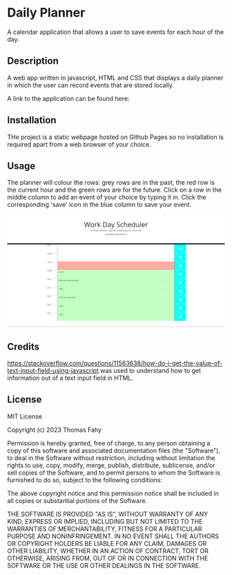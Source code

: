 # Daily Planner

A calendar application that allows a user to save events for each hour of the day.

## Description

A web app written in javascript, HTML and CSS that displays a daily planner in which the user can record events that are stored locally.

A link to the application can be found here:

## Installation

THe project is a static webpage hosted on Github Pages so no installation is required apart from a web browser of your choice.

## Usage

The planner will colour the rows: grey rows are in the past, the red row is the current hour and the green rows are for the future. Click on a row in the middle column to add an event of your choice by typing it in. Click the corresponding 'save' icon in the blue column to save your event.

![planner page website](./assets/images/app_screenshot.png)

## Credits

https://stackoverflow.com/questions/11563638/how-do-i-get-the-value-of-text-input-field-using-javascript was used to understand how to get information out of a text input field in HTML.

## License

MIT License

Copyright (c) 2023 Thomas Fahy

Permission is hereby granted, free of charge, to any person obtaining a copy
of this software and associated documentation files (the "Software"), to deal
in the Software without restriction, including without limitation the rights
to use, copy, modify, merge, publish, distribute, sublicense, and/or sell
copies of the Software, and to permit persons to whom the Software is
furnished to do so, subject to the following conditions:

The above copyright notice and this permission notice shall be included in all
copies or substantial portions of the Software.

THE SOFTWARE IS PROVIDED "AS IS", WITHOUT WARRANTY OF ANY KIND, EXPRESS OR
IMPLIED, INCLUDING BUT NOT LIMITED TO THE WARRANTIES OF MERCHANTABILITY,
FITNESS FOR A PARTICULAR PURPOSE AND NONINFRINGEMENT. IN NO EVENT SHALL THE
AUTHORS OR COPYRIGHT HOLDERS BE LIABLE FOR ANY CLAIM, DAMAGES OR OTHER
LIABILITY, WHETHER IN AN ACTION OF CONTRACT, TORT OR OTHERWISE, ARISING FROM,
OUT OF OR IN CONNECTION WITH THE SOFTWARE OR THE USE OR OTHER DEALINGS IN THE
SOFTWARE.
